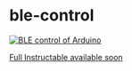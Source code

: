 # ble-control

[![BLE control of Arduino](http://i.imgur.com/ziOGRab.png)](https://www.youtube.com/watch?v=tI8yuqLMFP8 "Click to see the video")

[Full Instructable available soon](http://www.instructables.com/member/molecule13/)

